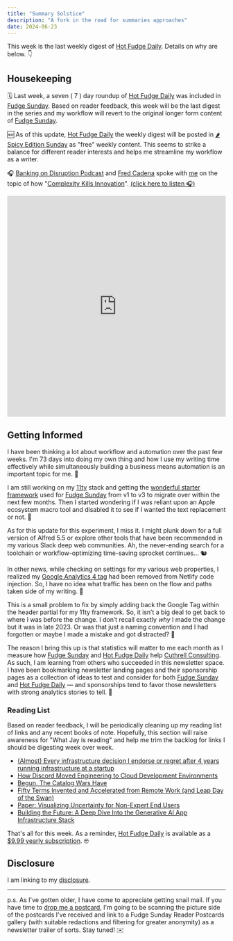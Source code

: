 ```yaml
---
title: "Summary Solstice"
description: "A fork in the road for summaries approaches"
date: 2024-06-23
---
```

This week is the last weekly digest of [Hot Fudge Daily](https://hot.fudge.org). Details on why are below. 👇

## Housekeeping

🗓️ Last week, a seven ( 7 ) day roundup of [Hot Fudge Daily](https://hot.fudge.org) was included in [Fudge Sunday](/). Based on reader feedback, this week will be the last digest in the series and my workflow will revert to the original longer form content of [Fudge Sunday](/).

🆕 As of this update, [Hot Fudge Daily](https://hot.fudge.org) the weekly digest will be posted in [🌶️ Spicy Edition Sunday](https://hot.fudge.org/archive/spicy-edition-sunday-2024-06-23) as "free" weekly content. This seems to strike a balance for different reader interests and helps me streamline my workflow as a writer.

🎧 [Banking on Disruption Podcast](https://www.linkedin.com/company/banking-on-disruption-podcast/) and [Fred Cadena](https://www.linkedin.com/in/fredcadena/) spoke with [me](https://www.linkedin.com/in/jaycuthrell/) on the topic of how "[Complexity Kills Innovation](https://podcasts.apple.com/us/podcast/banking-on-disruption/id1521180200?i=1000658893768)". [(click here to listen 🎧)](https://podcasts.apple.com/us/podcast/banking-on-disruption/id1521180200?i=1000658893768)

<iframe src="https://www.linkedin.com/embed/feed/update/urn:li:share:7208492167864958979" height="508" width="504" frameborder="0" allowfullscreen="" title="Embedded post"></iframe>

## Getting Informed

I have been thinking a lot about workflow and automation over the past few weeks. I'm 73 days into doing my own thing and how I use my writing time effectively while simultaneously building a business means automation is an important topic for me. 🤖

I am still working on my [11ty](https://11ty.dev) stack and getting the [wonderful starter framework](https://github.com/madrilene/eleventy-excellent) used for [Fudge Sunday](/) from v1 to v3 to migrate over within the next few months. Then I started wondering if I was reliant upon an Apple ecosystem macro tool and disabled it to see if I wanted the text replacement or not. 🤔

As for this update for this experiment, I miss it. I might plunk down for a full version of Alfred 5.5 or explore other tools that have been recommended in my various Slack deep web communities. Ah, the never-ending search for a toolchain or workflow-optimizing time-saving sprocket continues... 🐿️

In other news, while checking on settings for my various web properties, I realized my [Google Analytics 4 tag](https://support.google.com/analytics/answer/10089681) had been removed from Netlify code injection. So, I have no idea what traffic has been on the flow and paths taken side of my writing. 🧐

This is a small problem to fix by simply adding back the Google Tag within the header partial for my 11ty framework. So, it isn’t a big deal to get back to where I was before the change. I don’t recall exactly *why* I made the change but it was in late 2023. Or was that just a naming convention and I had forgotten or maybe I made a mistake and got distracted? 🤷

The reason I bring this up is that statistics will matter to me each month as I measure how [Fudge Sunday](/) and [Hot Fudge Daily](https://hot.fudge.org) help [Cuthrell Consulting](https://cuthrell.consulting). As such, I am learning from others who succeeded in this newsletter space. I have been bookmarking newsletter landing pages and their sponsorship pages as a collection of ideas to test and consider for both [Fudge Sunday](/) and [Hot Fudge Daily](https://hot.fudge.org) — and sponsorships tend to favor those newsletters with strong analytics stories to tell. 🚀

### Reading List

Based on reader feedback, I will be periodically cleaning up my reading list of links and any recent books of note. Hopefully, this section will raise awareness for "What Jay is reading" and help me trim the backlog for links I should be digesting week over week.

- [(Almost) Every infrastructure decision I endorse or regret after 4 years running infrastructure at a startup](https://cep.dev/posts/every-infrastructure-decision-i-endorse-or-regret-after-4-years-running-infrastructure-at-a-startup/)
- [How Discord Moved Engineering to Cloud Development Environments](https://discord.com/blog/how-discord-moved-engineering-to-cloud-development-environments)
- [Begun, The Catalog Wars Have](https://materializedview.io/p/begun-the-catalog-wars-have)
- [Fifty Terms Invented and Accelerated from Remote Work (and Leap Day of the Swan)](https://greyswanguild.medium.com/fifty-terms-invented-and-accelerated-from-remote-work-and-leap-day-of-the-swan-6f5274d6ab6b)
- [Paper: Visualizing Uncertainty for Non-Expert End Users](https://cohost.org/mononcqc/post/3822487-paper-visualizing-u)
- [Building the Future: A Deep Dive Into the Generative AI App Infrastructure Stack](https://sapphireventures.com/blog/building-the-future-a-deep-dive-into-the-generative-ai-app-infrastructure-stack/)

That's all for this week. As a reminder, [Hot Fudge Daily](https://hot.fudge.org) is available as a [$9.99 yearly subscription](https://hot.fudge.org). 🤓

## Disclosure

I am linking to my [disclosure](https://jaycuthrell.com/disclosure/).

***

p.s. As I've gotten older, I have come to appreciate getting snail mail. If you have time to [drop me a postcard](https://jaycuthrell.com/contact), I'm going to be scanning the picture side of the postcards I've received and link to a Fudge Sunday Reader Postcards gallery (with suitable redactions and filtering for greater anonymity) as a newsletter trailer of sorts. Stay tuned! ✉️
